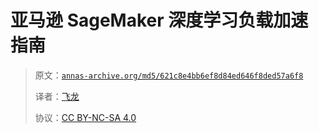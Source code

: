 # 亚马逊 SageMaker 深度学习负载加速指南

> 原文：[`annas-archive.org/md5/621c8e4bb6ef8d84ed646f8ded57a6f8`](https://annas-archive.org/md5/621c8e4bb6ef8d84ed646f8ded57a6f8)
> 
> 译者：[飞龙](https://github.com/wizardforcel)
> 
> 协议：[CC BY-NC-SA 4.0](http://creativecommons.org/licenses/by-nc-sa/4.0/)